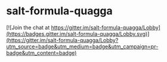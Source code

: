 # salt-formula-quagga

[![Join the chat at https://gitter.im/salt-formula-quagga/Lobby](https://badges.gitter.im/salt-formula-quagga/Lobby.svg)](https://gitter.im/salt-formula-quagga/Lobby?utm_source=badge&utm_medium=badge&utm_campaign=pr-badge&utm_content=badge)
